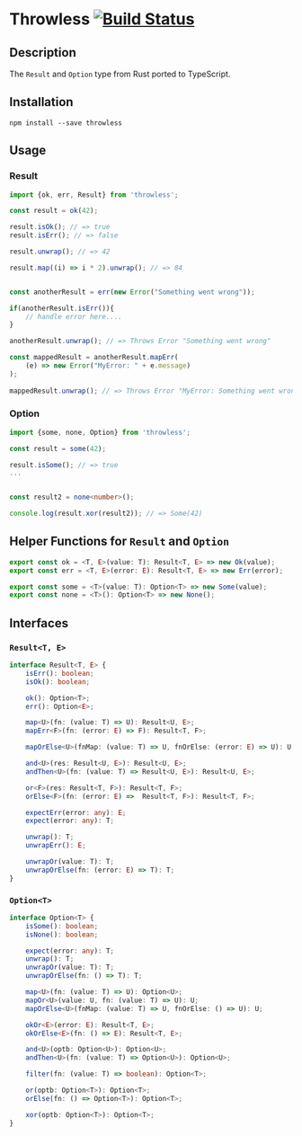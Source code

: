 # Throwless [![Build Status](https://travis-ci.org/SvenKube/throwless.svg?branch=master)](https://travis-ci.org/SvenKube/throwless)

## Description
The `Result` and `Option` type from Rust ported to TypeScript.

## Installation
```
npm install --save throwless
```

## Usage

### Result
```typescript
import {ok, err, Result} from 'throwless';

const result = ok(42);

result.isOk(); // => true
result.isErr(); // => false

result.unwrap(); // => 42

result.map((i) => i * 2).unwrap(); // => 84


const anotherResult = err(new Error("Something went wrong"));

if(anotherResult.isErr()){
    // handle error here....
}

anotherResult.unwrap(); // => Throws Error "Something went wrong"

const mappedResult = anotherResult.mapErr(
    (e) => new Error("MyError: " + e.message)
);
    
mappedResult.unwrap(); // => Throws Error "MyError: Something went wrong"
```

### Option
```typescript
import {some, none, Option} from 'throwless';

const result = some(42);

result.isSome(); // => true
...


const result2 = none<number>();

console.log(result.xor(result2)); // => Some(42)

```

## Helper Functions for `Result` and `Option`
```typescript
export const ok = <T, E>(value: T): Result<T, E> => new Ok(value);
export const err = <T, E>(error: E): Result<T, E> => new Err(error);

export const some = <T>(value: T): Option<T> => new Some(value);
export const none = <T>(): Option<T> => new None();
```

## Interfaces

### `Result<T, E>`
```typescript
interface Result<T, E> {
    isErr(): boolean;
    isOk(): boolean;

    ok(): Option<T>;
    err(): Option<E>;

    map<U>(fn: (value: T) => U): Result<U, E>;
    mapErr<F>(fn: (error: E) => F): Result<T, F>;

    mapOrElse<U>(fnMap: (value: T) => U, fnOrElse: (error: E) => U): U;

    and<U>(res: Result<U, E>): Result<U, E>;
    andThen<U>(fn: (value: T) => Result<U, E>): Result<U, E>;

    or<F>(res: Result<T, F>): Result<T, F>;
    orElse<F>(fn: (error: E) =>  Result<T, F>): Result<T, F>;

    expectErr(error: any): E;
    expect(error: any): T;

    unwrap(): T;
    unwrapErr(): E;

    unwrapOr(value: T): T;
    unwrapOrElse(fn: (error: E) => T): T;
}
```

### `Option<T>`
```typescript
interface Option<T> {
    isSome(): boolean;
    isNone(): boolean;

    expect(error: any): T;
    unwrap(): T;
    unwrapOr(value: T): T;
    unwrapOrElse(fn: () => T): T;

    map<U>(fn: (value: T) => U): Option<U>;
    mapOr<U>(value: U, fn: (value: T) => U): U;
    mapOrElse<U>(fnMap: (value: T) => U, fnOrElse: () => U): U;

    okOr<E>(error: E): Result<T, E>;
    okOrElse<E>(fn: () => E): Result<T, E>;

    and<U>(optb: Option<U>): Option<U>;
    andThen<U>(fn: (value: T) => Option<U>): Option<U>;

    filter(fn: (value: T) => boolean): Option<T>;

    or(optb: Option<T>): Option<T>;
    orElse(fn: () => Option<T>): Option<T>;

    xor(optb: Option<T>): Option<T>;
}
```
